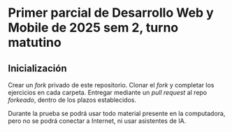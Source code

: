 # Primer parcial de Desarrollo Web y Mobile de 2025 sem 2, turno matutino

## Inicialización

Crear un _fork_ privado de este repositorio. Clonar el _fork_ y completar los
ejercicios en cada carpeta. Entregar mediante un _pull request_ al repo
_forkeado_, dentro de los plazos establecidos.

Durante la prueba se podrá usar todo material presente en la computadora, pero
no se podrá conectar a Internet, ni usar asistentes de IA.
